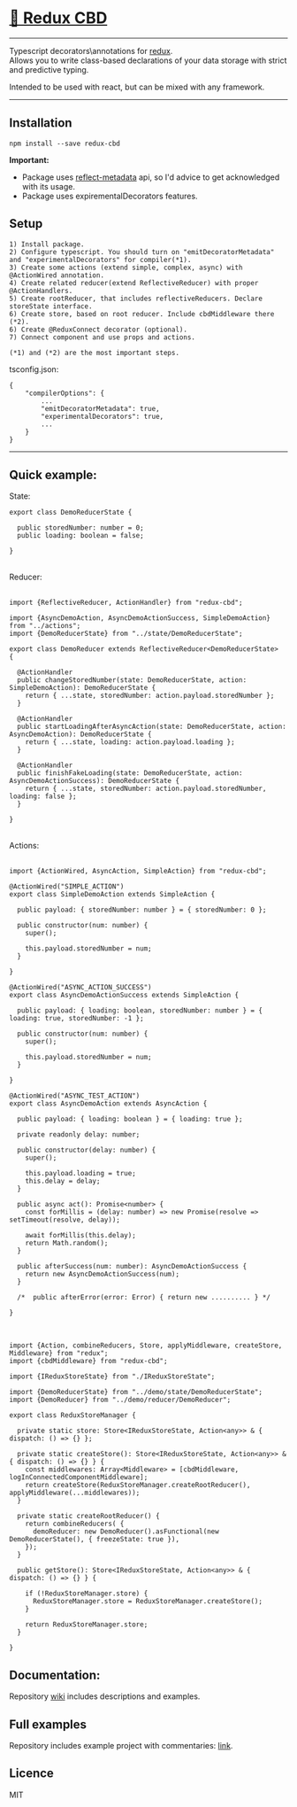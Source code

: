 # <a href='https://www.npmjs.com/package/redux-cbd'> 🗻 Redux CBD </a>

<hr/>

Typescript decorators\annotations for <a href='https://github.com/reduxjs/redux'> redux</a>. <br/>
Allows you to write class-based declarations of your data storage with strict and predictive typing. 

Intended to be used with react, but can be mixed with any framework.

<hr/>

## Installation

```
npm install --save redux-cbd
```

<b>Important:</b>
- Package uses <a href='https://github.com/rbuckton/reflect-metadata'>reflect-metadata</a> api, so I'd advice to get acknowledged with its usage.
- Package uses expirementalDecorators features.

## Setup
    
    1) Install package.
    2) Configure typescript. You should turn on "emitDecoratorMetadata" and "experimentalDecorators" for compiler(*1).
    3) Create some actions (extend simple, complex, async) with @ActionWired annotation.
    4) Create related reducer(extend ReflectiveReducer) with proper @ActionHandlers.
    5) Create rootReducer, that includes reflectiveReducers. Declare storeState interface.
    6) Create store, based on root reducer. Include cbdMiddleware there (*2).
    6) Create @ReduxConnect decorator (optional).
    7) Connect component and use props and actions.
    
    (*1) and (*2) are the most important steps.

tsconfig.json: <br/>

    {
        "compilerOptions": { 
            ... 
            "emitDecoratorMetadata": true, 
            "experimentalDecorators": true, 
            ... 
        }
    }

<hr/>

## Quick example:

State:

```
export class DemoReducerState {

  public storedNumber: number = 0;
  public loading: boolean = false;

}
```

<br/>
Reducer:
<br/> <br/>

```
import {ReflectiveReducer, ActionHandler} from "redux-cbd";

import {AsyncDemoAction, AsyncDemoActionSuccess, SimpleDemoAction} from "../actions";
import {DemoReducerState} from "../state/DemoReducerState";

export class DemoReducer extends ReflectiveReducer<DemoReducerState>  {

  @ActionHandler
  public changeStoredNumber(state: DemoReducerState, action: SimpleDemoAction): DemoReducerState {
    return { ...state, storedNumber: action.payload.storedNumber };
  }

  @ActionHandler
  public startLoadingAfterAsyncAction(state: DemoReducerState, action: AsyncDemoAction): DemoReducerState {
    return { ...state, loading: action.payload.loading };
  }

  @ActionHandler
  public finishFakeLoading(state: DemoReducerState, action: AsyncDemoActionSuccess): DemoReducerState {
    return { ...state, storedNumber: action.payload.storedNumber, loading: false };
  }

}
```

<br/>
Actions:
<br/> <br/>

```
import {ActionWired, AsyncAction, SimpleAction} from "redux-cbd";

@ActionWired("SIMPLE_ACTION")
export class SimpleDemoAction extends SimpleAction {

  public payload: { storedNumber: number } = { storedNumber: 0 };

  public constructor(num: number) {
    super();

    this.payload.storedNumber = num;
  }

}

@ActionWired("ASYNC_ACTION_SUCCESS")
export class AsyncDemoActionSuccess extends SimpleAction {

  public payload: { loading: boolean, storedNumber: number } = { loading: true, storedNumber: -1 };

  public constructor(num: number) {
    super();
    
    this.payload.storedNumber = num;
  }
  
}

@ActionWired("ASYNC_TEST_ACTION")
export class AsyncDemoAction extends AsyncAction {

  public payload: { loading: boolean } = { loading: true };

  private readonly delay: number;

  public constructor(delay: number) {
    super();

    this.payload.loading = true;
    this.delay = delay;
  }

  public async act(): Promise<number> {
    const forMillis = (delay: number) => new Promise(resolve => setTimeout(resolve, delay));

    await forMillis(this.delay);
    return Math.random();
  }

  public afterSuccess(num: number): AsyncDemoActionSuccess {
    return new AsyncDemoActionSuccess(num);
  }

  /*  public afterError(error: Error) { return new .......... } */

}
```

<br/>

```
import {Action, combineReducers, Store, applyMiddleware, createStore, Middleware} from "redux";
import {cbdMiddleware} from "redux-cbd";

import {IReduxStoreState} from "./IReduxStoreState";

import {DemoReducerState} from "../demo/state/DemoReducerState";
import {DemoReducer} from "../demo/reducer/DemoReducer";

export class ReduxStoreManager {

  private static store: Store<IReduxStoreState, Action<any>> & { dispatch: () => {} };

  private static createStore(): Store<IReduxStoreState, Action<any>> & { dispatch: () => {} } {
    const middlewares: Array<Middleware> = [cbdMiddleware, logInConnectedComponentMiddleware];
    return createStore(ReduxStoreManager.createRootReducer(), applyMiddleware(...middlewares));
  }

  private static createRootReducer() {
    return combineReducers( {
      demoReducer: new DemoReducer().asFunctional(new DemoReducerState(), { freezeState: true }),
    });
  }

  public getStore(): Store<IReduxStoreState, Action<any>> & { dispatch: () => {} } {

    if (!ReduxStoreManager.store) {
      ReduxStoreManager.store = ReduxStoreManager.createStore();
    }

    return ReduxStoreManager.store;
  }

}

```

## Documentation:

Repository [wiki](https://github.com/Neloreck/redux-cbd/wiki) includes descriptions and examples. <br/>

## Full examples

Repository includes example project with commentaries: <a href='https://github.com/Neloreck/redux-cbd/tree/master/test/example'>link</a>.

## Licence

MIT
